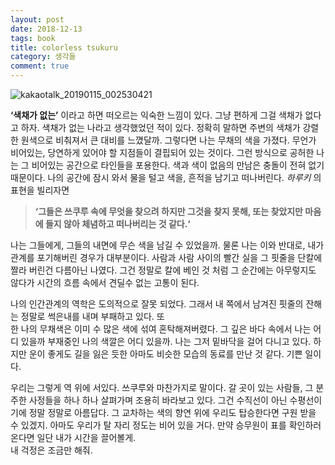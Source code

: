 ```yaml
---
layout: post
date: 2018-12-13
tags: book
title: colorless tsukuru
category: 생각들
comment: true
---
```



<p><img src="https://user-images.githubusercontent.com/31947480/51122164-98230300-185c-11e9-8b8d-d4ab490a824b.jpg" alt="kakaotalk_20190115_002530421"></p>
<p><strong>‘색채가 없는’</strong> 이라고 하면 떠오르는 익숙한 느낌이 있다. 그냥 편하게 그걸 색채가 없다고 하자. 색채가 없는 나라고 생각했었던 적이 있다. 정확히 말하면 주변의 색채가 강렬한 원색으로 비춰져서 큰 대비를 느꼈달까. 그렇다면 나는 무채의 색을 가졌다. 무언가 비어있는, 당연하게 있어야 할 지점들이 결핍되어 있는 것이다. 그런 방식으로 공허한 나는 그 비어있는 공간으로 타인들을 포용한다. 색과 색이 없음의 만남은 충돌이 전혀 없기 때문이다. 나의 공간에 잠시 와서 물을 털고 색을, 흔적을 남기고 떠나버린다. <em>하루키</em> 의 표현을 빌리자면</p>
<blockquote>
<p><strong>‘그들은 쓰쿠루 속에 무엇을 찾으려 하지만 그것을 찾지 못해, 또는 찾았지만 마음에 들지 않아 체념하고 떠나버리는 것 같다.‘</strong></p>
</blockquote>
<p>나는 그들에게, 그들의 내면에 무슨 색을 남길 수 있었을까. 물론 나는 이와 반대로, 내가 관계를 포기해버린 경우가 대부분이다. 사람과 사람 사이의 빨간 실을 그 핏줄을 단칼에 짤라 버린건 다름아닌 나였다. 그건 정말로 칼에 베인 것 처럼 그 순간에는 아무렇지도 않다가 시간의 흐름 속에서 견딜수 없는 고통이 된다.</p>
<p>나의 인간관계의 역학은 도의적으로 잘못 되었다. 그래서 내 쪽에서 남겨진 핏줄의 잔해는 정말로 썩은내를 내며 부패하고 있다. 또<br>
한 나의 무채색은 이미 수 많은 색에 섞여 혼탁해져버렸다. 그 깊은 바다 속에서 나는 어디 있을까 부재중인 나의 색깔은 어디 있을까. 나는 그저 밑바닥을 걸어 다니고 있다. 하지만 운이 좋게도 길을 잃은 듯한 아마도 비슷한 모습의 동료를 만난 것 같다. 기쁜 일이다.</p>
<p>우리는 그렇게 역 위에 서있다. 쓰쿠루와 마찬가지로 말이다. 갈 곳이 있는 사람들, 그 분주한 사정들을 하나 하나 살펴가며 조용히 바라보고 있다. 그건 수직선이 아닌 수평선이기에 정말 정말로 아름답다. 그 교차하는 색의 향연 위에 우리도 탑승한다면 구원 받을 수 있겠지. 아마도 우리가 탈 자리 정도는 비어 있을 거다. 만약 승무원이 표를 확인하러 온다면 일단 내가 시간을 끌어볼게.<br>
내 걱정은 조금만 해줘.</p>

